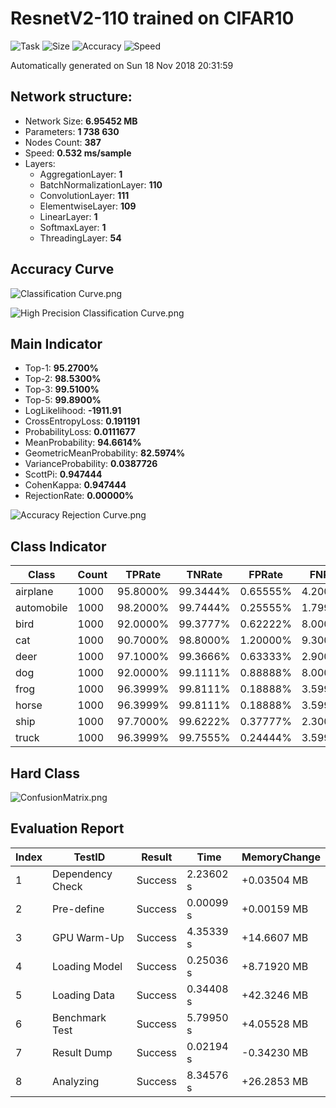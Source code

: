 # ResnetV2-110 trained on CIFAR10
![Task](https://img.shields.io/badge/Task-Classifation-Orange.svg)
![Size](https://img.shields.io/badge/Size-6.9545%20MB-blue.svg)
![Accuracy](https://img.shields.io/badge/Accuracy-95.270%25-brightgreen.svg)
![Speed](https://img.shields.io/badge/Speed-0.532%20ms-ff69b4.svg)

Automatically generated on Sun 18 Nov 2018 20:31:59

## Network structure:
- Network Size: **6.95452 MB**
- Parameters: **1 738 630**
- Nodes Count: **387**
- Speed: **0.532 ms/sample**
- Layers:
  - AggregationLayer: **1**
  - BatchNormalizationLayer: **110**
  - ConvolutionLayer: **111**
  - ElementwiseLayer: **109**
  - LinearLayer: **1**
  - SoftmaxLayer: **1**
  - ThreadingLayer: **54**


## Accuracy Curve
![Classification Curve.png](https://i.loli.net/2018/11/18/5bf15f5518d08.png)

![High Precision Classification Curve.png](https://i.loli.net/2018/11/18/5bf15f555eaa4.png)

## Main Indicator
  - Top-1: **95.2700%**
  - Top-2: **98.5300%**
  - Top-3: **99.5100%**
  - Top-5: **99.8900%**
  - LogLikelihood: **-1911.91**
  - CrossEntropyLoss: **0.191191**
  - ProbabilityLoss: **0.0111677**
  - MeanProbability: **94.6614%**
  - GeometricMeanProbability: **82.5974%**
  - VarianceProbability: **0.0387726**
  - ScottPi: **0.947444**
  - CohenKappa: **0.947444**
  - RejectionRate: **0.00000%**

![Accuracy Rejection Curve.png](https://i.loli.net/2018/11/18/5bf15f55a304a.png)

## Class Indicator
| Class | Count | TPRate | TNRate | FPRate | FNRate | F1Score |
|-------|-------|--------|--------|--------|--------|---------|
| airplane | 1000 | 95.8000% | 99.3444% | 0.65555% | 4.20000% | 0.94992 |
| automobile | 1000 | 98.2000% | 99.7444% | 0.25555% | 1.79999% | 0.97955 |
| bird | 1000 | 92.0000% | 99.3777% | 0.62222% | 8.00000% | 0.93117 |
| cat | 1000 | 90.7000% | 98.8000% | 1.20000% | 9.30000% | 0.90024 |
| deer | 1000 | 97.1000% | 99.3666% | 0.63333% | 2.90000% | 0.95759 |
| dog | 1000 | 92.0000% | 99.1111% | 0.88888% | 8.00000% | 0.92000 |
| frog | 1000 | 96.3999% | 99.8111% | 0.18888% | 3.59999% | 0.97324 |
| horse | 1000 | 96.3999% | 99.8111% | 0.18888% | 3.59999% | 0.97324 |
| ship | 1000 | 97.7000% | 99.6222% | 0.37777% | 2.30000% | 0.97165 |
| truck | 1000 | 96.3999% | 99.7555% | 0.24444% | 3.59999% | 0.97079 |

## Hard Class
![ConfusionMatrix.png](https://i.loli.net/2018/11/18/5bf15f570503b.png)

## Evaluation Report
| Index | TestID | Result | Time | MemoryChange |
|-------|--------|--------|------|--------------|
| 1 | Dependency Check | Success | 2.23602 s | +0.03504 MB |
| 2 | Pre-define | Success | 0.00099 s | +0.00159 MB |
| 3 | GPU Warm-Up | Success | 4.35339 s | +14.6607 MB |
| 4 | Loading Model | Success | 0.25036 s | +8.71920 MB |
| 5 | Loading Data | Success | 0.34408 s | +42.3246 MB |
| 6 | Benchmark Test | Success | 5.79950 s | +4.05528 MB |
| 7 | Result Dump | Success | 0.02194 s | -0.34230 MB |
| 8 | Analyzing | Success | 8.34576 s | +26.2853 MB |
